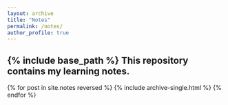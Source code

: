 ```yaml
---
layout: archive
title: "Notes"
permalink: /notes/
author_profile: true
---
```

{% include base_path %}
This repository contains my learning notes.
---
{% for post in site.notes reversed %}
  {% include archive-single.html %}
{% endfor %}
